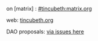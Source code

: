 on [matrix] : [#tincubeth:matrix.org](https://riot.im/app/#/room/#tincubeth:matrix.org)

web: [tincubeth.org](https://tincubeth.org)

DAO proposals: [via issues here](https://github.com/tincubeth/coordination/issues?q=is%3Aissue+is%3Aopen+label%3A%22DAO+proposal%22)
